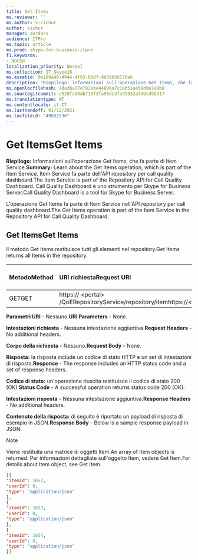 ```yaml
---
title: Get Items
ms.reviewer: ''
ms.author: v-cichur
author: cichur
manager: serdars
audience: ITPro
ms.topic: article
ms.prod: skype-for-business-itpro
f1.keywords:
- NOCSH
localization_priority: Normal
ms.collection: IT_Skype16
ms.assetid: 9e189a48-4944-4f93-88d7-9d56b56770a6
description: "Riepilogo: informazioni sull'operazione Get Items, che fa parte di Item Service. Item Service fa parte dell'API repository per call quality dashboard. Call Quality Dashboard è uno strumento per Skype for Business Server."
ms.openlocfilehash: 7da3ba77e782abe44896a7c1eb51a458d9a7e0b8
ms.sourcegitcommit: c528fad9db719f3fa96dc3fa99332a349cd9d317
ms.translationtype: MT
ms.contentlocale: it-IT
ms.lasthandoff: 01/12/2021
ms.locfileid: "49832536"
---
```

# <a name="get-items"></a><span data-ttu-id="a4b06-105">Get Items</span><span class="sxs-lookup"><span data-stu-id="a4b06-105">Get Items</span></span>
 
<span data-ttu-id="a4b06-106">**Riepilogo:** Informazioni sull'operazione Get Items, che fa parte di Item Service.</span><span class="sxs-lookup"><span data-stu-id="a4b06-106">**Summary:** Learn about the Get Items operation, which is part of the Item Service.</span></span> <span data-ttu-id="a4b06-107">Item Service fa parte dell'API repository per call quality dashboard.</span><span class="sxs-lookup"><span data-stu-id="a4b06-107">The Item Service is part of the Repository API for Call Quality Dashboard.</span></span> <span data-ttu-id="a4b06-108">Call Quality Dashboard è uno strumento per Skype for Business Server.</span><span class="sxs-lookup"><span data-stu-id="a4b06-108">Call Quality Dashboard is a tool for Skype for Business Server.</span></span>
  
<span data-ttu-id="a4b06-109">L'operazione Get Items fa parte di Item Service nell'API repository per call quality dashboard.</span><span class="sxs-lookup"><span data-stu-id="a4b06-109">The Get Items operation is part of the Item Service in the Repository API for Call Quality Dashboard.</span></span>
  
## <a name="get-items"></a><span data-ttu-id="a4b06-110">Get Items</span><span class="sxs-lookup"><span data-stu-id="a4b06-110">Get Items</span></span>

<span data-ttu-id="a4b06-111">Il metodo Get Items restituisce tutti gli elementi nel repository.</span><span class="sxs-lookup"><span data-stu-id="a4b06-111">Get Items returns all Items in the repository.</span></span>
  
|<span data-ttu-id="a4b06-112">**Metodo**</span><span class="sxs-lookup"><span data-stu-id="a4b06-112">**Method**</span></span>|<span data-ttu-id="a4b06-113">**URI richiesta**</span><span class="sxs-lookup"><span data-stu-id="a4b06-113">**Request URI**</span></span>|<span data-ttu-id="a4b06-114">**Versione HTTP**</span><span class="sxs-lookup"><span data-stu-id="a4b06-114">**HTTP Version**</span></span>|
|:-----|:-----|:-----|
|<span data-ttu-id="a4b06-115">GET</span><span class="sxs-lookup"><span data-stu-id="a4b06-115">GET</span></span>  <br/> |<span data-ttu-id="a4b06-116">https:// \<portal\> /QoERepositoryService/repository/item</span><span class="sxs-lookup"><span data-stu-id="a4b06-116">https://\<portal\>/QoERepositoryService/repository/item</span></span>  <br/> |<span data-ttu-id="a4b06-117">HTTP/1.1</span><span class="sxs-lookup"><span data-stu-id="a4b06-117">HTTP/1.1</span></span>  <br/> |
   
 <span data-ttu-id="a4b06-118">**Parametri URI** - Nessuno.</span><span class="sxs-lookup"><span data-stu-id="a4b06-118">**URI Parameters** - None.</span></span>
  
 <span data-ttu-id="a4b06-119">**Intestazioni richiesta** - Nessuna intestazione aggiuntiva.</span><span class="sxs-lookup"><span data-stu-id="a4b06-119">**Request Headers** - No additional headers.</span></span>
  
 <span data-ttu-id="a4b06-120">**Corpo della richiesta** - Nessuno.</span><span class="sxs-lookup"><span data-stu-id="a4b06-120">**Request Body** - None.</span></span>
  
 <span data-ttu-id="a4b06-121">**Risposta:** la risposta include un codice di stato HTTP e un set di intestazioni di risposta.</span><span class="sxs-lookup"><span data-stu-id="a4b06-121">**Response** - The response includes an HTTP status code and a set of response headers.</span></span>
  
 <span data-ttu-id="a4b06-122">**Codice di stato:** un'operazione riuscita restituisce il codice di stato 200 (OK).</span><span class="sxs-lookup"><span data-stu-id="a4b06-122">**Status Code** - A successful operation returns status code 200 (OK).</span></span>
  
 <span data-ttu-id="a4b06-123">**Intestazioni risposta** - Nessuna intestazione aggiuntiva.</span><span class="sxs-lookup"><span data-stu-id="a4b06-123">**Response Headers** - No additional headers.</span></span>
  
 <span data-ttu-id="a4b06-124">**Contenuto della risposta:** di seguito è riportato un payload di risposta di esempio in JSON.</span><span class="sxs-lookup"><span data-stu-id="a4b06-124">**Response Body** - Below is a sample response payload in JSON.</span></span>
  
> [!NOTE]
> <span data-ttu-id="a4b06-125">Viene restituita una matrice di oggetti Item.</span><span class="sxs-lookup"><span data-stu-id="a4b06-125">An array of Item objects is returned.</span></span> <span data-ttu-id="a4b06-126">Per informazioni dettagliate sull'oggetto Item, vedere Get Item.</span><span class="sxs-lookup"><span data-stu-id="a4b06-126">For details about Item object, see Get Item.</span></span> 
  
```json
[{
"itemId": 1652,
"userId": 0,
"type": "application/json"
},
{
"itemId": 1653,
"userId": 0,
"type": "application/json"
},
{
"itemId": 1654,
"userId": 0,
"type": "application/json"
}]
```
